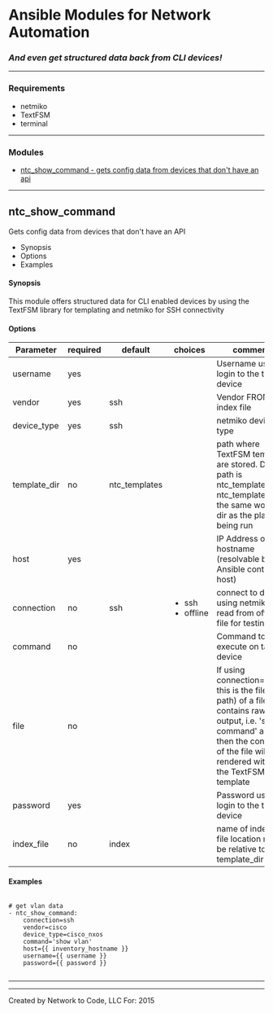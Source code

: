 # Ansible Modules for Network Automation
### *And even get structured data back from CLI devices!*

---
### Requirements
* netmiko
* TextFSM
* terminal

---
### Modules

  * [ntc_show_command - gets config data from devices that don't have an api](#ntc_show_command)

---

## ntc_show_command
Gets config data from devices that don't have an API

  * Synopsis
  * Options
  * Examples

#### Synopsis
 This module offers structured data for CLI enabled devices by using the TextFSM library for templating and netmiko for SSH connectivity

#### Options

| Parameter     | required    | default  | choices    | comments |
| ------------- |-------------| ---------|----------- |--------- |
| username  |   yes  |  | <ul></ul> |  Username used to login to the target device  |
| vendor  |   yes  |  ssh  | <ul></ul> |  Vendor FROM the index file  |
| device_type  |   yes  |  ssh  | <ul></ul> |  netmiko device type  |
| template_dir  |   no  |  ntc_templates  | <ul></ul> |  path where TextFSM templates are stored. Default path is ntc_templates with ntc_templates in the same working dir as the playbook being run  |
| host  |   yes  |  | <ul></ul> |  IP Address or hostname (resolvable by Ansible control host)  |
| connection  |   no  |  ssh  | <ul> <li>ssh</li>  <li>offline</li> </ul> |  connect to device using netmiko or read from offline file for testing  |
| command  |   no  |  | <ul></ul> |  Command to execute on target device  |
| file  |   no  |  | <ul></ul> |  If using connection=offline, this is the file (with path) of a file that contains raw text output, i.e. 'show command' and then the contents of the file will be rendered with the the TextFSM template  |
| password  |   yes  |  | <ul></ul> |  Password used to login to the target device  |
| index_file  |   no  |  index  | <ul></ul> |  name of index file.  file location must be relative to the template_dir  |


 
#### Examples

```

# get vlan data
- ntc_show_command:
    connection=ssh
    vendor=cisco
    device_type=cisco_nxos
    command='show vlan'
    host={{ inventory_hostname }}
    username={{ username }}
    password={{ password }}


```



---


---
Created by Network to Code, LLC
For:
2015
